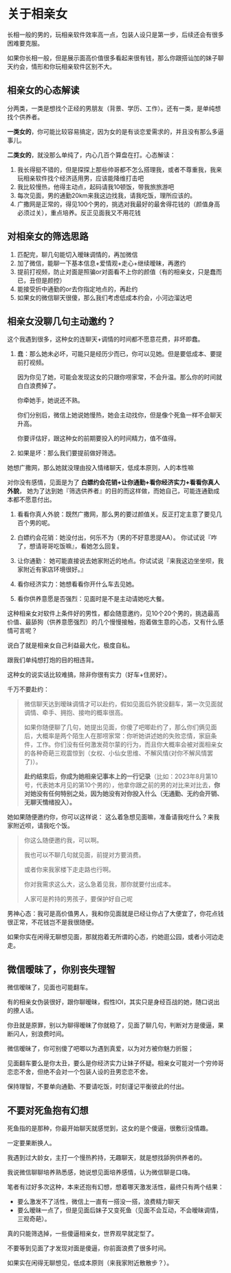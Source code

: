# 关于相亲女

长相一般的男的，玩相亲软件效率高一点，包装人设只是第一步，后续还会有很多困难要克服。

如果你长相一般，但是展示面高价值很多看起来很有钱，那么你跟搭讪加的妹子聊天约会，情形和你玩相亲软件区别不大。

## 相亲女的心态解读

分两类，一类是想找个正经的男朋友（背景、学历、工作）。还有一类，是单纯想找个供养者。

**一类女的**，你可能比较容易搞定，因为女的是有谈恋爱需求的，并且没有那么多逼事儿。

**二类女的**，就没那么单纯了，内心几百个算盘在打。心态解读：

1. 我长得挺不错的，但是探探上那些帅哥都不怎么搭理我，或者不尊重我，我来玩相亲软件找个经济适用男，应该能降维打击吧
2. 我比较慢热，他得主动点，起码请我10顿饭，带我旅旅游吧
3. 每次见面，男的通勤20km来我这边找我，请我吃饭，理所应该的。
4. 广撒网是正常的，得见100个男的，挑选对我最好的最舍得花钱的（颜值身高必须过关），重点培养。反正见面我又不用花钱

## 对相亲女的筛选思路

1. 匹配完，聊几句能切入暧昧调情的，再加微信
2. 加了微信，能聊一下基本信息+爱情观+走心+继续暧昧，再邀约
3. 提前打视频，防止对面是照骗or对面看不上你的颜值（有的相亲女，只是蠢而已，丑但是颜控）
4. 能接受折中通勤的or去你指定地点的，再赴约
5. 如果女的微信聊天很傻，那么我们考虑低成本约会，小河边溜达吧

## 相亲女没聊几句主动邀约？

这个我遇到很多，这种女的连聊天+调情的时间都不愿意花费，非坏即蠢。

1. 蠢：那么她未必坏，可能只是经历少而已，你可以见她。但是要低成本、要提前打视频。

   因为你见了她，可能会发现这女的只跟你唠家常，不会升温。那么你的时间就白白浪费掉了。

   你牵她手，她说还不熟。

   你们分别后，微信上她说她慢热，她会主动找你，但是像个死鱼一样不会聊天升高。

   你要评估好，跟这种女的前期要投入的时间精力，值不值得。
2. 如果是坏：那么我们要提前做好筛选。

她想广撒网，那么她就没理由投入情绪聊天，低成本原则，人的本性嘛

对你没有感情，见面是为了 **白嫖约会花销+让你通勤+看你经济实力+看看你真人外貌**， 她为了达到她『筛选供养者』的目的而这样做，而她自己，可能连通勤成本都不愿意付出。

1. 看看你真人外貌：既然广撒网，那么男的要过颜值关。反正打定主意了要见几百个男的呢。
2. 白嫖约会花销：她没付出，何乐不为（男的不好意思提AA）。 你试试说『咋了，想请哥哥吃饭嘛』，看她怎么回复。

3. 让你通勤： 她可能直接说去她家附近的地点。你试试说『来我这边坐坐呗，我家附近有家店环境很好。』

4. 看你经济实力：她想看看你开什么车去见她。

5. 看你供养意愿是否强烈：见面时是不是主动请她吃大餐。


这种相亲女对软件上条件好的男性，都会随意邀约，见10个20个男的，挑选最高价值、最舔狗（供养意愿强烈）的几个慢慢接触，抱着做生意的心态，又有什么感情可言呢？

说白了就是相亲女自己利益最大化，极度自私。

跟我们单纯想打炮的目的相违背。

这种女的说实话比较难搞，除非你很有实力（好车+住房好）。

千万不要赴约：

> 微信聊天达到暧昧调情才可以赴约，假如见面后外貌没翻车，第一次见面就调情、牵手、拥抱、接吻的概率很高。
>
> 如果你随便聊了几句，她提出见面，你傻了吧唧赴约了，那么你们俩见面后，大概率是两个陌生人在那唠家常：你听她讲述她的失败恋情，家庭条件，工作。你们没有任何激发荷尔蒙的行为，而且你大概率会被对面相亲女的各种奇葩三观震惊到（女权、小仙女思维、不解风情(对你不解风情罢了)）。
>
> **赴约结束后，你成为她相亲记事本上的一行记录**（比如：2023年8月第10号，代表她本月见的第10个男的），他拿你跟之前的男的对比来对比去，**你对她没有任何特别之处，因为她没有对你投入什么（无通勤、无约会开销、无聊天情绪投入）。**

她如果随便邀约你，你可以这样说： 这么着急想见面嘛，准备请我吃什么？来我家附近呗，请我吃个饭。

> 你这么随便邀约我，可以啊。
>
> 我也可以不聊几句就见面，前提对方要消费。
>
> 或者你来我家楼下走走路也行啊。
>
> 你对我需求这么大，这么急着见我，那你就要付出成本。
>
> 人家可是矜持的男孩子，要保护好自己呢

男神心态：我可是高价值男人，我和你见面就是已经让你占了大便宜了，你花点钱很正常，不花钱岂不是我很随便。

如果你实在闲得无聊想见面，那就抱着无所谓的心态，约她逛公园，或者小河边走走。

## 微信暧昧了，你别丧失理智

微信暧昧了，见面也可能翻车。

有的相亲女伪装很好，跟你聊暧昧，假性IOI，其实只是身经百战的她，随口说出的撩人话。

你丑就是原罪，别以为聊得暧昧了你就稳了，见面了聊几句，判断对方是傻逼，果断闪人，别浪费时间。

微信暧昧了，你可别傻了吧唧以为遇到真爱，以为对方被你魅力折服；

见面翻车要么是你太丑，要么是你经济实力让妹子怀疑。相亲女可能对一个穷帅哥恋恋不舍，但绝不会对一个包装人设的丑男恋恋不舍。

保持理智，不要单向通勤、不要请吃饭，时刻谨记平衡彼此的付出。

## 不要对死鱼抱有幻想

死鱼指的是那种，你最开始聊天就感觉到，这女的是个傻逼，很敷衍没情趣。

一定要果断换人。

我遇到过大龄女，主打一个慢热矜持，无趣聊天，就是想找舔狗供养者的。

我说微信聊聊培养熟悉感，她说想见面培养感情，认为微信聊是口嗨。

笔者有过好多次这种，本来还抱有幻想，想着哪天激发活性，最终只有两个结果：

- 要么激发不了活性，微信上一直有一搭没一搭，浪费精力聊天
- 要么暧昧一点了，但是见面后妹子又变死鱼（见面不会互动，不会暧昧调情，三观奇葩）。

真的只能筛选掉，一些傻逼相亲女，世界观早就定型了。

不要等到见面了才发现对面是傻逼，你前面浪费了很多时间。

如果实在闲得无聊想见，低成本原则（来我家附近散散步？）。


